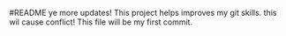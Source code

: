 #README
ye more updates!
This project helps improves my git skills.
this wil cause conflict! 
This file will be my first commit.
